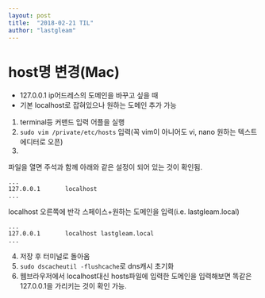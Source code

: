 ```yaml
---
layout: post
title:  "2018-02-21 TIL"
author: "lastgleam"
---
```


# host명 변경(Mac)

- 127.0.0.1 ip어드레스의 도메인을 바꾸고 싶을 때
- 기본 localhost로 잡혀있으나 원하는 도메인 추가 가능

1. terminal등 커맨드 입력 어플을 실행
1. `sudo vim /private/etc/hosts` 입력(꼭 vim이 아니어도 vi, nano 원하는 텍스트에디터로 오픈)
1.
파일을 열면 주석과 함께 아래와 같은 설정이 되어 있는 것이 확인됨.
```
...
127.0.0.1       localhost
...
```
localhost 오른쪽에 반각 스페이스+원하는 도메인을 입력(i.e. lastgleam.local)
```
...
127.0.0.1       localhost lastgleam.local
...
```
4. 저장 후 터미널로 돌아옴
1. `sudo dscacheutil -flushcache`로 dns캐시 초기화
1. 웹브라우저에서 localhost대신 hosts파일에 입력한 도메인을 입력해보면 똑같은 127.0.0.1을 가리키는 것이 확인 가능.


